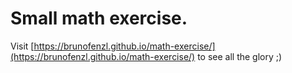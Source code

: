 # Small math exercise. 

Visit [https://brunofenzl.github.io/math-exercise/](https://brunofenzl.github.io/math-exercise/) to see all the glory ;)